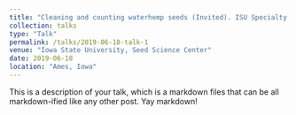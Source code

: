 ```yaml
---
title: "Cleaning and counting waterhemp seeds (Invited). ISU Specialty Seed Conditioning Workshop"
collection: talks
type: "Talk"
permalink: /talks/2019-06-18-talk-1
venue: "Iowa State University, Seed Science Center"
date: 2019-06-18
location: "Ames, Iowa"
---
```


This is a description of your talk, which is a markdown files that can be all markdown-ified like any other post. Yay markdown!
